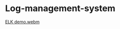 # Log-management-system

[ELK demo.webm](https://github.com/user-attachments/assets/c421df9c-948d-43da-b35a-5b80e09188ea)
